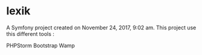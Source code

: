 lexik
=====

A Symfony project created on November 24, 2017, 9:02 am.
This project use this different tools : 

PHPStorm
Bootstrap
Wamp
